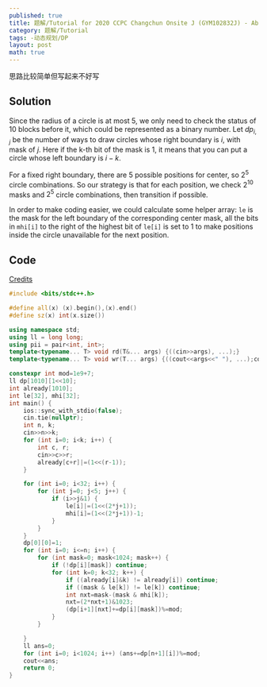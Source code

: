 ```yaml
---
published: true
title: 题解/Tutorial for 2020 CCPC Changchun Onsite J (GYM102832J) - Abstract Painting
category: 题解/Tutorial
tags: -动态规划/DP
layout: post
math: true
---
```


思路比较简单但写起来不好写

<!-- more -->

## Solution

Since the radius of a circle is at most 5, we only need to check the status of 10 blocks before it, which could be represented as a binary number. Let $dp_{i, j}$ be the number of ways to draw circles whose right boundary is $i$, with mask of $j$. Here if the k-th bit of the mask is 1, it means that you can put a circle whose left boundary is $i-k$.

For a fixed right boundary, there are 5 possible positions for center, so $2^5$ circle combinations. So our strategy is that for each position, we check $2^{10}$ masks and $2^5$ circle combinations, then transition if possible.

In order to make coding easier, we could calculate some helper array: `le` is the mask for the left boundary of the corresponding center mask, all the bits in `mhi[i]` to the right of the highest bit of `le[i]` is set to 1 to make positions inside the circle unavailable for the next position.

## Code

[Credits](https://codeforces.com/gym/102832/submission/99671702)

```cpp
#include <bits/stdc++.h>

#define all(x) (x).begin(),(x).end()
#define sz(x) int(x.size())

using namespace std;
using ll = long long;
using pii = pair<int, int>;
template<typename... T> void rd(T&... args) {((cin>>args), ...);}
template<typename... T> void wr(T... args) {((cout<<args<<" "), ...);cout<<endl;}

constexpr int mod=1e9+7;
ll dp[1010][1<<10];
int already[1010];
int le[32], mhi[32];
int main() {
    ios::sync_with_stdio(false);
    cin.tie(nullptr);
    int n, k;
    cin>>n>>k;
    for (int i=0; i<k; i++) {
        int c, r;
        cin>>c>>r;
        already[c+r]|=(1<<(r-1));
    }

    for (int i=0; i<32; i++) {
        for (int j=0; j<5; j++) {
            if (i>>j&1) {
                le[i]|=(1<<(2*j+1));
                mhi[i]=(1<<(2*j+1))-1;
            }
        }
    }
    dp[0][0]=1;
    for (int i=0; i<=n; i++) {
        for (int mask=0; mask<1024; mask++) {
            if (!dp[i][mask]) continue;
            for (int k=0; k<32; k++) {
                if ((already[i]&k) != already[i]) continue;
                if ((mask & le[k]) != le[k]) continue;
                int nxt=mask-(mask & mhi[k]);
                nxt=(2*nxt+1)&1023;
                (dp[i+1][nxt]+=dp[i][mask])%=mod;
            }
        }

    }
    ll ans=0;
    for (int i=0; i<1024; i++) (ans+=dp[n+1][i])%=mod;
    cout<<ans;
    return 0;
}
```
